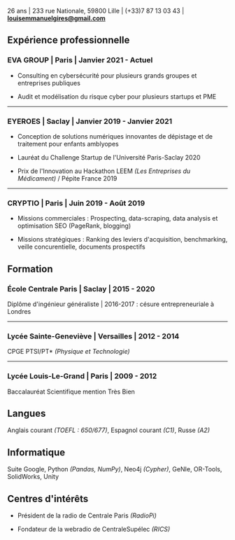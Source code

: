 26 ans | 233 rue Nationale, 59800 Lille | (+33)7 87 13 03 43 | **louisemmanuelgires@gmail.com**

## Expérience professionnelle

### EVA GROUP | Paris | Janvier 2021 - Actuel

- Consulting en cybersécurité pour plusieurs grands groupes et entreprises publiques

- Audit et modélisation du risque cyber pour plusieurs startups et PME

---

### EYEROES | Saclay | Janvier 2019 - Janvier 2021

- Conception de solutions numériques innovantes de dépistage et de traitement pour enfants amblyopes

- Lauréat du Challenge Startup de l'Université Paris-Saclay 2020

- Prix de l'Innovation au Hackathon LEEM *(Les Entreprises du Médicament)* / Pépite France 2019

---

### CRYPTIO | Paris | Juin 2019 - Août 2019

- Missions commerciales : Prospecting, data-scraping, data analysis et optimisation SEO (PageRank, blogging)

- Missions stratégiques : Ranking des leviers d'acquisition, benchmarking, veille concurentielle, documents prospectifs

## Formation

### École Centrale Paris | Saclay | 2015 - 2020

Diplôme d'ingénieur généraliste | 2016-2017 : césure entrepreneuriale à Londres

---

### Lycée Sainte-Geneviève | Versailles | 2012 - 2014

CPGE PTSI/PT\* *(Physique et Technologie)*

---

### Lycée Louis-Le-Grand | Paris | 2009 - 2012

Baccalauréat Scientifique mention Très Bien

## Langues

Anglais courant *(TOEFL : 650/677)*, Espagnol courant *(C1)*, Russe *(A2)*

## Informatique

Suite Google, Python *(Pandas, NumPy)*, Neo4j *(Cypher)*, GeNIe, OR-Tools, SolidWorks, Unity

## Centres d'intérêts

- Président de la radio de Centrale Paris *(RadioPi)*

- Fondateur de la webradio de CentraleSupélec *(RICS)*
